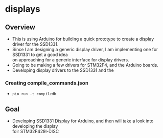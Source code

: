 # displays

## Overview
* This is using Arduino for building a quick prototype to create a display driver for the SSD1331.
* Since I am designing a generic display driver, I am implementing one for SSD1331 to get a good idea \
on approaching for a generic interface for display drivers.
* Going to be making a few drivers for STM32F4, and the Arduino boards.
* Developing display drivers to the SSD1331 and the

### Creating compile_commands.json
* `pio run -t compiledb`

## Goal
* Developing SSD1331 Display for Arduino, and then will take a look into developing the display \
    foir STM32F429I-DISC
